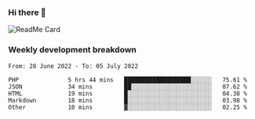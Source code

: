 ### Hi there 👋

<!--
**itzcy/itzcy** is a ✨ _special_ ✨ repository because its `README.md` (this file) appears on your GitHub profile.

Here are some ideas to get you started:

- 🔭 I’m currently working on ...
- 🌱 I’m currently learning ...
- 👯 I’m looking to collaborate on ...
- 🤔 I’m looking for help with ...
- 💬 Ask me about ...
- 📫 How to reach me: ...
- 😄 Pronouns: ...
- ⚡ Fun fact: ...
-->
![ReadMe Card](https://github-readme-stats.vercel.app/api?username=itzcy&show_icons=true&title_color=2d3198&icon_color=797cb8&text_color=24292e&bg_color=f6f8fa)

### Weekly development breakdown
<!--START_SECTION:waka-->

```text
From: 28 June 2022 - To: 05 July 2022

PHP              5 hrs 44 mins   ███████████████████░░░░░░   75.61 %
JSON             34 mins         ██░░░░░░░░░░░░░░░░░░░░░░░   07.62 %
HTML             19 mins         █░░░░░░░░░░░░░░░░░░░░░░░░   04.38 %
Markdown         18 mins         █░░░░░░░░░░░░░░░░░░░░░░░░   03.98 %
Other            10 mins         ▓░░░░░░░░░░░░░░░░░░░░░░░░   02.25 %
```

<!--END_SECTION:waka-->
